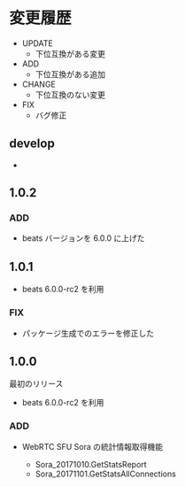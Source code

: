 # 変更履歴

- UPDATE
    - 下位互換がある変更
- ADD
    - 下位互換がある追加
- CHANGE
    - 下位互換のない変更
- FIX
    - バグ修正


## develop

-

## 1.0.2

### ADD

- beats バージョンを 6.0.0 に上げた

## 1.0.1

- beats 6.0.0-rc2 を利用

### FIX

- パッケージ生成でのエラーを修正した

## 1.0.0

最初のリリース

- beats 6.0.0-rc2 を利用

### ADD

- WebRTC SFU Sora の統計情報取得機能

  - Sora_20171010.GetStatsReport
  - Sora_20171101.GetStatsAllConnections
